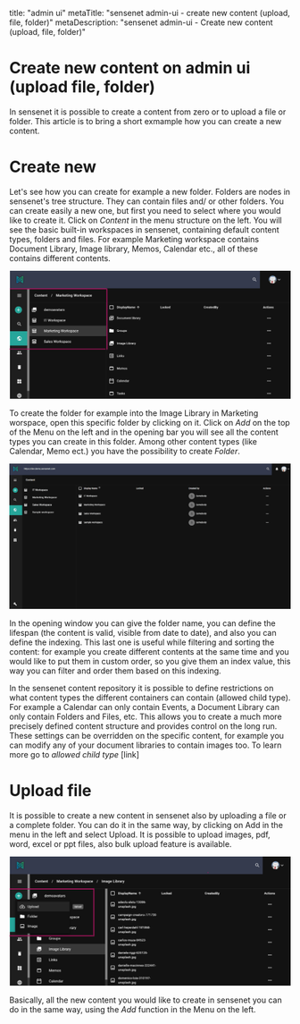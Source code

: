 title: "admin ui"
metaTitle: "sensenet admin-ui - create new content (upload, file, folder)"
metaDescription: "sensenet admin-ui - Create new content (upload, file, folder)"

# Create new content on admin ui (upload file, folder)
In sensenet it is possible to create a content from zero or to upload a file or folder. This article is to bring a short exmample how you can create a new content.

# Create new
Let's see how you can create for example a new folder. 
Folders are nodes in sensenet's tree structure. They can contain files and/ or other folders. You can create easily a new one, but first you need to select where you would like to create it.
Click on _Content_ in the menu structure on the left. You will see the basic built-in workspaces in sensenet, containing default content types, folders and files. For example Marketing workspace contains Document Library, Image library, Memos, Calendar etc., all of these contains different contents.

![admin ui content](/content/guides/img/admin_ui_content.png)

To create the folder for example into the  Image Library in Marketing worspace, open this specific folder by clicking on it. Click on _Add_ on the top of the Menu on the left and in the opening bar you will see all the content types you can create in this folder. Among other content types (like Calendar, Memo ect.) you have the possibility to create _Folder_.


![add new](/content/guides/img/add_new.gif)

In the opening window you can give the folder name, you can define the lifespan (the content is valid, visible from date to date), and also you can define the indexing. This last one is useful while filtering and sorting the content: for example you create different contents at the same time and you would like to put them in custom order, so you give them an index value, this way you can filter and order them based on this indexing.

In the sensenet content repository it is possible to define restrictions on what content types the different containers can contain (allowed child type). For example a Calendar can only contain Events, a Document Library can only contain Folders and Files, etc. This allows you to create a much more precisely defined content structure and provides control on the long run. These settings can be overridden on the specific content, for example you can modify any of your document libraries to contain images too. To learn more go to _allowed child type_ [link]

# Upload file
It is possible to create a new content in sensenet also by uploading a file or a complete folder. You can do it in the same way, by clicking on Add in the menu in the left and select Upload. 
It is possible to upload images, pdf, word, excel or ppt files, also bulk upload feature is available.


![upload file](/content/guides/img/upload_file.png)

Basically, all the new content you would like to create in sensenet you can do in the same way, using the _Add_ function in the Menu on the left.
